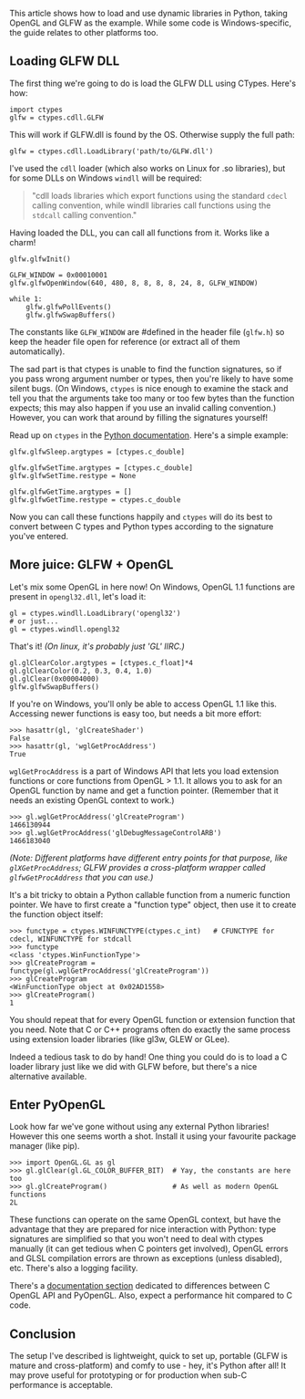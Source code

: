 <!--
.. title: Python likes DLLs: Starting out with OpenGL and GLFW
.. slug: python-likes-dlls
.. date: 2012-10-11 01:21:45 UTC
.. tags: python, opengl, polyglot
.. category: dev
.. link:
.. description:
.. type: text
-->

This article shows how to load and use dynamic libraries in Python, taking OpenGL and GLFW as the example.
While some code is Windows-specific, the guide relates to other platforms too.

<!--more-->

Loading GLFW DLL
----------------

The first thing we're going to do is load the GLFW DLL using CTypes. Here's how:

	import ctypes
	glfw = ctypes.cdll.GLFW

This will work if GLFW.dll is found by the OS. Otherwise supply the full path:

	glfw = ctypes.cdll.LoadLibrary('path/to/GLFW.dll')

I've used the `cdll` loader (which also works on Linux for .so libraries), but for some DLLs on Windows `windll` will be required:

> "cdll loads libraries which export functions using the standard `cdecl` calling convention, while windll libraries call functions using the `stdcall` calling convention."

Having loaded the DLL, you can call all functions from it. Works like a charm!

	glfw.glfwInit()

	GLFW_WINDOW = 0x00010001
	glfw.glfwOpenWindow(640, 480, 8, 8, 8, 8, 24, 8, GLFW_WINDOW)

	while 1:
		glfw.glfwPollEvents()
		glfw.glfwSwapBuffers()

The constants like `GLFW_WINDOW` are #defined in the header file (`glfw.h`) so keep the header file open for reference (or extract all of them automatically).

The sad part is that ctypes is unable to find the function signatures, so if you pass wrong argument number or types, then you're likely to have some silent bugs. (On Windows, `ctypes` is nice enough to examine the stack and tell you that the arguments take too many or too few bytes than the function expects; this may also happen if you use an invalid calling convention.) However, you can work that around by filling the signatures yourself!

Read up on `ctypes` in the [Python documentation](http://docs.python.org/library/ctypes.html). Here's a simple example:

	glfw.glfwSleep.argtypes = [ctypes.c_double]

	glfw.glfwSetTime.argtypes = [ctypes.c_double]
	glfw.glfwSetTime.restype = None

	glfw.glfwGetTime.argtypes = []
	glfw.glfwGetTime.restype = ctypes.c_double

Now you can call these functions happily and `ctypes` will do its best to convert between C types and Python types according to the signature you've entered.


More juice: GLFW + OpenGL
-------------------------


Let's mix some OpenGL in here now! On Windows, OpenGL 1.1 functions are present in `opengl32.dll`, let's load it:

	gl = ctypes.windll.LoadLibrary('opengl32')
	# or just...
	gl = ctypes.windll.opengl32

That's it! *(On linux, it's probably just 'GL' IIRC.)*

	gl.glClearColor.argtypes = [ctypes.c_float]*4
	gl.glClearColor(0.2, 0.3, 0.4, 1.0)
	gl.glClear(0x00004000)
	glfw.glfwSwapBuffers()

If you're on Windows, you'll only be able to access OpenGL 1.1 like this. Accessing newer functions is easy too, but needs a bit more effort:

	>>> hasattr(gl, 'glCreateShader')
	False
	>>> hasattr(gl, 'wglGetProcAddress')
	True

`wglGetProcAddress` is a part of Windows API that lets you load extension functions or core functions from OpenGL > 1.1. It allows you to ask for an OpenGL function by name and get a function pointer. (Remember that it needs an existing OpenGL context to work.)

	>>> gl.wglGetProcAddress('glCreateProgram')
	1466130944
	>>> gl.wglGetProcAddress('glDebugMessageControlARB')
	1466183040

*(Note: Different platforms have different entry points for that purpose, like `glXGetProcAddress`; GLFW provides a cross-platform wrapper called `glfwGetProcAddress` that you can use.)*

It's a bit tricky to obtain a Python callable function from a numeric function pointer. We have to first create a "function type" object, then use it to create the function object itself:

	>>> functype = ctypes.WINFUNCTYPE(ctypes.c_int)   # CFUNCTYPE for cdecl, WINFUNCTYPE for stdcall
	>>> functype
	<class 'ctypes.WinFunctionType'>
	>>> glCreateProgram = functype(gl.wglGetProcAddress('glCreateProgram'))
	>>> glCreateProgram
	<WinFunctionType object at 0x02AD1558>
	>>> glCreateProgram()
	1

You should repeat that for every OpenGL function or extension function that you need. Note that C or C++ programs often do exactly the same process using extension loader libraries (like gl3w, GLEW or GLee).

Indeed a tedious task to do by hand! One thing you could do is to load a C loader library just like we did with GLFW before, but there's a nice alternative available.

Enter PyOpenGL
--------------

Look how far we've gone without using any external Python libraries! However this one seems worth a shot. Install it using your favourite package manager (like pip).

	>>> import OpenGL.GL as gl
	>>> gl.glClear(gl.GL_COLOR_BUFFER_BIT)  # Yay, the constants are here too
	>>> gl.glCreateProgram()                # As well as modern OpenGL functions
	2L

These functions can operate on the same OpenGL context, but have the advantage that they are prepared for nice interaction with Python: type signatures are simplified so that you won't need to deal with ctypes manually (it can get tedious when C pointers get involved), OpenGL errors and GLSL compilation errors are thrown as exceptions (unless disabled), etc. There's also a logging facility.

There's a [documentation section](http://pyopengl.sourceforge.net/documentation/opengl_diffs.html) dedicated to differences between C OpenGL API and PyOpenGL. Also, expect a performance hit compared to C code.

Conclusion
----------

The setup I've described is lightweight, quick to set up, portable (GLFW is mature and cross-platform) and comfy to use - hey, it's Python after all! It may prove useful for prototyping or for production when sub-C performance is acceptable.
